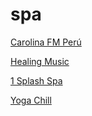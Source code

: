# spa

[Carolina FM Perú](https://turadio.accesopanel.com/8058/stream)

[Healing Music](http://178.32.111.41:8039/stream-128kmp3-HealingMusic)

[1 Splash Spa](http://ais-sa2.cdnstream1.com/2347_128.mp3)

[Yoga Chill](http://178.32.111.41:8027/stream-128kmp3-YogaChill)

